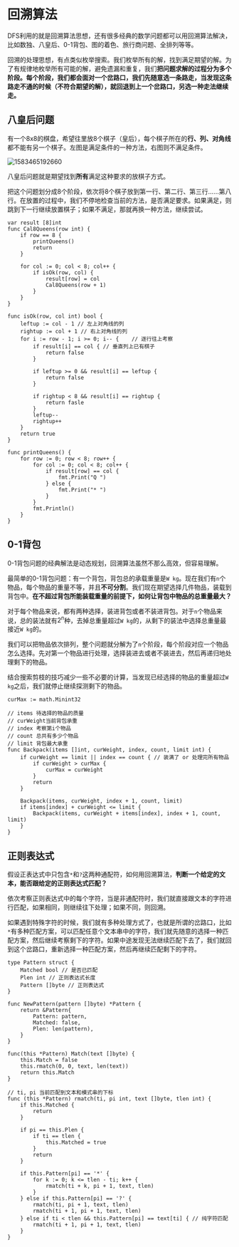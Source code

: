 # 回溯算法

DFS利用的就是回溯算法思想，还有很多经典的数学问题都可以用回溯算法解决，比如数独、八皇后、0-1背包、图的着色、旅行商问题、全排列等等。

回溯的处理思想，有点类似枚举搜索。我们枚举所有的解，找到满足期望的解。为了有规律地枚举所有可能的解，避免遗漏和重复，我们**把问题求解的过程分为多个阶段。每个阶段，我们都会面对一个岔路口，我们先随意选一条路走，当发现这条路走不通的时候（不符合期望的解），就回退到上一个岔路口，另选一种走法继续走。**

## 八皇后问题

有一个8x8的棋盘，希望往里放8个棋子（皇后），每个棋子所在的**行、列、对角线**都不能有另一个棋子。左图是满足条件的一种方法，右图则不满足条件。

![1583465192660](../.gitbook/assets/1583465192660.png)

八皇后问题就是期望找到**所有**满足这种要求的放棋子方式。

把这个问题划分成8个阶段，依次将8个棋子放到第一行、第二行、第三行……第八行。在放置的过程中，我们不停地检查当前的方法，是否满足要求。如果满足，则跳到下一行继续放置棋子；如果不满足，那就再换一种方法，继续尝试。

```text
var result [8]int
func Cal8Queens(row int) {
    if row == 8 {
        printQueens()
        return
    }

    for col := 0; col < 8; col++ {
        if isOk(row, col) {
            result[row] = col
            Cal8Queens(row + 1)
        }
    }
}

func isOk(row, col int) bool {
    leftup := col - 1 // 左上对角线的列
    rightup := col + 1 // 右上对角线的列
    for i := row - 1; i >= 0; i-- {    // 逐行往上考察
        if result[i] == col { // 垂直列上已有棋子
            return false
        }

        if leftup >= 0 && result[i] == leftup {
            return false
        }

        if rightup < 8 && result[i] == rightup {
            return fasle
        }
        leftup--
        rightup++
    }
    return true
}

func printQueens() {
    for row := 0; row < 8; row++ {
        for col := 0; col < 8; col++ {
            if result[row] == col {
                fmt.Print("Q ")
            } else {
                fmt.Print("* ")
            }
        }
        fmt.Println()
    }
}
```

## 0-1背包

0-1背包问题的经典解法是动态规划，回溯算法虽然不那么高效，但容易理解。

最简单的0-1背包问题：有一个背包，背包总的承载重量是`W kg`。现在我们有`n`个物品，每个物品的重量不等，并且**不可分割**。我们现在期望选择几件物品，装载到背包中。**在不超过背包所能装载重量的前提下，如何让背包中物品的总重量最大？**

对于每个物品来说，都有两种选择，装进背包或者不装进背包。对于`n`个物品来说，总的装法就有$2^n$种，去掉总重量超过`W kg`的，从剩下的装法中选择总重量最接近`W kg`的。

我们可以把物品依次排列，整个问题就分解为了`n`个阶段，每个阶段对应一个物品怎么选择。先对第一个物品进行处理，选择装进去或者不装进去，然后再递归地处理剩下的物品。

结合搜索剪枝的技巧减少一些不必要的计算，当发现已经选择的物品的重量超过`W kg`之后，我们就停止继续探测剩下的物品。

```text
curMax := math.Minint32

// items 待选择的物品的质量
// curWeight当前背包承重
// index 考察第i个物品
// count 总共有多少个物品
// limit 背包最大承重
func Backpack(items []int, curWeight, index, count, limit int) {
    if curWeight == limit || index == count { // 装满了 or 处理完所有物品
        if curWeight > curMax {
            curMax = curWeight
        }
        return
    }

    Backpack(items, curWeight, index + 1, count, limit)
    if items[index] + curWeight <= limit {
        Backpack(items, curWeight + items[index], index + 1, count, limit)
    }
}
```

## 正则表达式

假设正表达式中只包含`*`和`?`这两种通配符，如何用回溯算法，**判断一个给定的文本，能否跟给定的正则表达式匹配？**

依次考察正则表达式中的每个字符，当是非通配符时，我们就直接跟文本的字符进行匹配，如果相同，则继续往下处理；如果不同，则回溯。

如果遇到特殊字符的时候，我们就有多种处理方式了，也就是所谓的岔路口，比如`*`有多种匹配方案，可以匹配任意个文本串中的字符，我们就先随意的选择一种匹配方案，然后继续考察剩下的字符。如果中途发现无法继续匹配下去了，我们就回到这个岔路口，重新选择一种匹配方案，然后再继续匹配剩下的字符。

```text
type Pattern struct {
    Matched bool // 是否已匹配
    Plen int // 正则表达式长度
    Pattern []byte // 正则表达式
}

func NewPattern(pattern []byte) *Pattern {
    return &Pattern{
        Pattern: pattern,
        Matched: false,
        Plen: len(pattern),
    }
}

func(this *Pattern) Match(text []byte) {
    this.Match = false
    this.rmatch(0, 0, text, len(text))
    return this.Match
}

// ti, pi 当前匹配到文本和模式串的下标
func (this *Pattern) rmatch(ti, pi int, text []byte, tlen int) {
    if this.Matched {
        return
    }

    if pi == this.Plen {
        if ti == tlen {
            this.Matched = true
        }
        return
    }

    if this.Pattern[pi] == '*' {
        for k := 0; k <= tlen - ti; k++ {
            rmatch(ti + k, pi + 1, text, tlen)
        } 
    } else if this.Pattern[pi] == '?' {
        rmatch(ti, pi + 1, text, tlen)
        rmatch(ti + 1, pi + 1, text, tlen)
    } else if ti < tlen && this.Pattern[pi] == text[ti] { // 纯字符匹配
        rmatch(ti + 1, pi + 1, text, tlen)
    }
}
```

